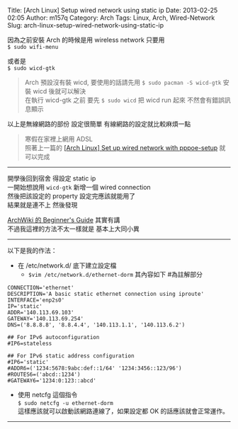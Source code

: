 Title: [Arch Linux] Setup wired network using static ip
Date: 2013-02-25 02:05
Author: m157q
Category: Arch
Tags: Linux, Arch, Wired-Network
Slug: arch-linux-setup-wired-network-using-static-ip

因為之前安裝 Arch 的時候是用 wireless network 只要用    
`$ sudo wifi-menu`    
	    
或者是    
`$ sudo wicd-gtk`    
>Arch 預設沒有裝 wicd, 要使用的話請先用 `$ sudo pacman -S wicd-gtk` 安裝 wicd 後就可以解決    
在執行 wicd-gtk 之前 要先  `$ sudo wicd`  把 wicd run 起來 不然會有錯誤訊息顯示   
    
以上是無線網路的部份 設定很簡單 有線網路的設定就比較麻煩一點  
  
<!--more-->  
  
>寒假在家裡上網用 ADSL    
照著上一篇的 [[Arch Linux] Set up wired network with pppoe-setup][1] 就可以完成    
    
---  
開學後回到宿舍 得設定 static ip    
一開始想說用 `wicd-gtk` 新增一個 wired connection    
然後把該設定的 property 設定完應該就能用了    
結果就是連不上 然後發現  
  
[ArchWiki 的 Beginner's Guide][2] 其實有講    
不過我這裡的方法不太一樣就是 基本上大同小異   
  
---  
以下是我的作法：  
  
+ 在 /etc/network.d/ 底下建立設定檔  
    + `$vim /etc/network.d/ethernet-dorm` 其內容如下 #為註解部分  
      
```  
CONNECTION='ethernet'  
DESCRIPTION='A basic static ethernet connection using iproute'  
INTERFACE='enp2s0'  
IP='static'  
ADDR='140.113.69.103'  
GATEWAY='140.113.69.254'  
DNS=('8.8.8.8', '8.8.4.4', '140.113.1.1', '140.113.6.2')    
    
## For IPv6 autoconfiguration  
#IP6=stateless    
  
## For IPv6 static address configuration  
#IP6='static'  
#ADDR6=('1234:5678:9abc:def::1/64' '1234:3456::123/96')  
#ROUTES6=('abcd::1234')  
#GATEWAY6='1234:0:123::abcd'  
```  
  
+ 使用 netcfg 這個指令    
    `$ sudo netcfg -u ethernet-dorm`    
    這樣應該就可以啟動該網路連線了，如果設定都 OK 的話應該就會正常運作。  
  
---  
[1]: http://m157q.logdown.com/posts/2013/02/20/arch-linux-setup-wired-network-with-pppoe  
[2]: https://wiki.archlinux.org/index.php/Beginners%27_Guide#Wired  